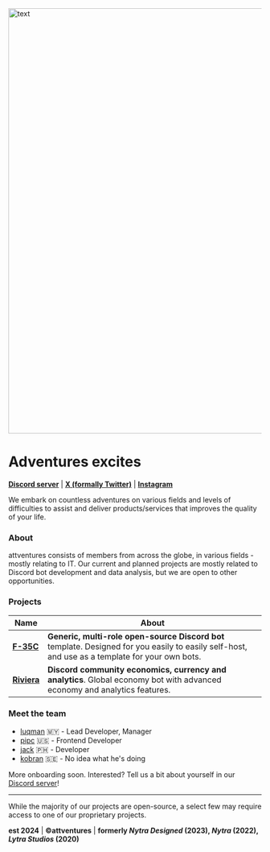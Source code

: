 <img width="845" alt="text" src="https://github.com/user-attachments/assets/7a901553-dc07-4cc8-844f-18a513ca3b4d">

# Adventures excites

**[Discord server](https://discord.gg/ESJZK8Dkfr)** | **[X (formally Twitter)](https://x.com/nytradesigned)** | **[Instagram](https://instagram.com/nytradesigned)**

We embark on countless adventures on various fields and levels of difficulties to assist and deliver products/services that improves the quality of your life.

### About

attventures consists of members from across the globe, in various fields - mostly relating to IT. Our current and planned projects are mostly related to Discord bot development and data analysis, but we are open to other opportunities.

### Projects

|Name|About|
|----|-----|
|[**F-35C**](https://github.com/attventures/F-35C)|**Generic, multi-role open-source Discord bot** template. Designed for you easily to easily self-host, and use as a template for your own bots.|
|[**Riviera**](https://github.com/attventures/Riviera)|**Discord community economics, currency and analytics**. Global economy bot with advanced economy and analytics features.|

### Meet the team

* [luqman](https://github.com/luq-mn) 🇲🇾 - Lead Developer, Manager
* [pipc](https://github.com/PiPc1) 🇺🇸 - Frontend Developer
* [jack](https://github.com/Jack-John-Joe) 🇵🇭 - Developer
* [kobran](https://github.com/KobranFK) 🇸🇪 - No idea what he's doing

More onboarding soon. Interested? Tell us a bit about yourself in our [Discord server](https://discord.gg/ESJZK8Dkfr)!

----

While the majority of our projects are open-source, a select few may require access to one of our proprietary projects.

**est 2024** | **©attventures** | **formerly *Nytra Designed* (2023), *Nytra* (2022), *Lytra Studios* (2020)**
